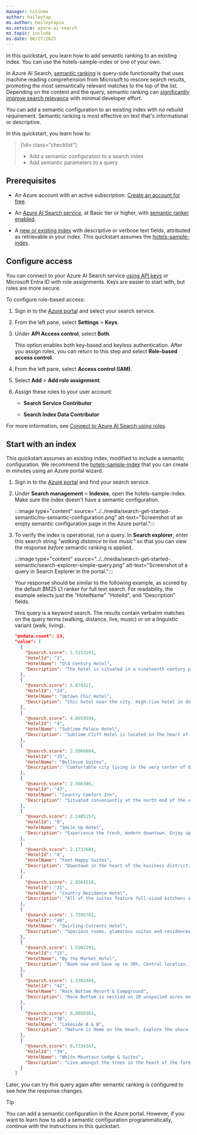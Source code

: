 ```yaml
---
manager: nitinme
author: haileytap
ms.author: haileytapia
ms.service: azure-ai-search
ms.topic: include
ms.date: 06/27/2025
---
```


In this quickstart, you learn how to add semantic ranking to an existing index. You can use the hotels-sample-index or one of your own.

In Azure AI Search, [semantic ranking](../../semantic-search-overview.md) is query-side functionality that uses machine reading comprehension from Microsoft to rescore search results, promoting the most semantically relevant matches to the top of the list. Depending on the content and the query, semantic ranking can [significantly improve search relevance](https://techcommunity.microsoft.com/t5/azure-ai-services-blog/azure-cognitive-search-outperforming-vector-search-with-hybrid/ba-p/3929167) with minimal developer effort. 

You can add a semantic configuration to an existing index with no rebuild requirement. Semantic ranking is most effective on text that's informational or descriptive.

In this quickstart, you learn how to:

> [!div class="checklist"]
> + Add a semantic configuration to a search index
> + Add semantic parameters to a query

## Prerequisites

+ An Azure account with an active subscription. [Create an account for free](https://azure.microsoft.com/pricing/purchase-options/azure-account?cid=msft_learn).

+ An [Azure AI Search service](../../search-create-service-portal.md), at Basic tier or higher, with [semantic ranker enabled](../../semantic-how-to-enable-disable.md).

+ A [new or existing index](../../search-how-to-create-search-index.md) with descriptive or verbose text fields, attributed as retrievable in your index. This quickstart assumes the [hotels-sample-index](../../search-get-started-portal.md).

## Configure access

You can connect to your Azure AI Search service [using API keys](../../search-security-api-keys.md) or Microsoft Entra ID with role assignments. Keys are easier to start with, but roles are more secure.

To configure role-based access:

1. Sign in to the [Azure portal](https://portal.azure.com/) and select your search service.

1. From the left pane, select **Settings** > **Keys**.

1. Under **API Access control**, select **Both**.

   This option enables both key-based and keyless authentication. After you assign roles, you can return to this step and select **Role-based access control**.

1. From the left pane, select **Access control (IAM)**.

1. Select **Add** > **Add role assignment**.

1. Assign these roles to your user account:

   + **Search Service Contributor**

   + **Search Index Data Contributor**

For more information, see [Connect to Azure AI Search using roles](../../search-security-rbac.md).

## Start with an index

This quickstart assumes an existing index, modified to include a semantic configuration. We recommend the [hotels-sample-index](../../search-get-started-portal.md) that you can create in minutes using an Azure portal wizard.

1. Sign in to the [Azure portal](https://portal.azure.com/) and find your search service.

1. Under **Search management** > **Indexes**, open the hotels-sample-index. Make sure the index doesn't have a semantic configuration.

   :::image type="content" source="../../media/search-get-started-semantic/no-semantic-configuration.png" alt-text="Screenshot of an empty semantic configuration page in the Azure portal.":::

1. To verify the index is operational, run a query. In **Search explorer**, enter this search string *"walking distance to live music"* so that you can view the response *before* semantic ranking is applied. 

   :::image type="content" source="../../media/search-get-started-semantic/search-explorer-simple-query.png" alt-text="Screenshot of a query in Search Explorer in the portal.":::

   Your response should be similar to the following example, as scored by the default BM25 L1 ranker for full text search. For readability, the example selects just the "HotelName" "HotelId", and "Description" fields.

   This query is a keyword search. The results contain verbatim matches on the query terms (walking, distance, live, music) or on a linguistic variant (walk, living).

    ```json
    "@odata.count": 13,
    "value": [
      {
        "@search.score": 5.5153193,
        "HotelId": "2",
        "HotelName": "Old Century Hotel",
        "Description": "The hotel is situated in a nineteenth century plaza, which has been expanded and renovated to the highest architectural standards to create a modern, functional and first-class hotel in which art and unique historical elements coexist with the most modern comforts. The hotel also regularly hosts events like wine tastings, beer dinners, and live music."
      },
      {
        "@search.score": 5.074317,
        "HotelId": "24",
        "HotelName": "Uptown Chic Hotel",
        "Description": "Chic hotel near the city. High-rise hotel in downtown, within walking distance to theaters, art galleries, restaurants and shops. Visit Seattle Art Museum by day, and then head over to Benaroya Hall to catch the evening's concert performance."
      },
      {
        "@search.score": 4.8959594,
        "HotelId": "4",
        "HotelName": "Sublime Palace Hotel",
        "Description": "Sublime Cliff Hotel is located in the heart of the historic center of Sublime in an extremely vibrant and lively area within short walking distance to the sites and landmarks of the city and is surrounded by the extraordinary beauty of churches, buildings, shops and monuments. Sublime Cliff is part of a lovingly restored 19th century resort, updated for every modern convenience."
      },
      {
        "@search.score": 2.5966604,
        "HotelId": "35",
        "HotelName": "Bellevue Suites",
        "Description": "Comfortable city living in the very center of downtown Bellevue. Newly reimagined, this hotel features apartment-style suites with sleeping, living and work spaces. Located across the street from the Light Rail to downtown. Free shuttle to the airport."
      },
      {
        "@search.score": 2.566386,
        "HotelId": "47",
        "HotelName": "Country Comfort Inn",
        "Description": "Situated conveniently at the north end of the village, the inn is just a short walk from the lake, offering reasonable rates and all the comforts home inlcuding living room suites and functional kitchens. Pets are welcome."
      },
      {
        "@search.score": 2.2405157,
        "HotelId": "9",
        "HotelName": "Smile Up Hotel",
        "Description": "Experience the fresh, modern downtown. Enjoy updated rooms, bold style & prime location. Don't miss our weekend live music series featuring who's new/next on the scene."
      },
      {
        "@search.score": 2.1737604,
        "HotelId": "8",
        "HotelName": "Foot Happy Suites",
        "Description": "Downtown in the heart of the business district. Close to everything. Leave your car behind and walk to the park, shopping, and restaurants. Or grab one of our bikes and take your explorations a little further."
      },
      {
        "@search.score": 2.0364518,
        "HotelId": "31",
        "HotelName": "Country Residence Hotel",
        "Description": "All of the suites feature full-sized kitchens stocked with cookware, separate living and sleeping areas and sofa beds. Some of the larger rooms have fireplaces and patios or balconies. Experience real country hospitality in the heart of bustling Nashville. The most vibrant music scene in the world is just outside your front door."
      },
      {
        "@search.score": 1.7595702,
        "HotelId": "49",
        "HotelName": "Swirling Currents Hotel",
        "Description": "Spacious rooms, glamorous suites and residences, rooftop pool, walking access to shopping, dining, entertainment and the city center. Each room comes equipped with a microwave, a coffee maker and a minifridge. In-room entertainment includes complimentary W-Fi and flat-screen TVs. "
      },
      {
        "@search.score": 1.5502293,
        "HotelId": "15",
        "HotelName": "By the Market Hotel",
        "Description": "Book now and Save up to 30%. Central location. Walking distance from the Empire State Building & Times Square, in the Chelsea neighborhood. Brand new rooms. Impeccable service."
      },
      {
        "@search.score": 1.3302404,
        "HotelId": "42",
        "HotelName": "Rock Bottom Resort & Campground",
        "Description": "Rock Bottom is nestled on 20 unspoiled acres on a private cove of Rock Bottom Lake. We feature both lodging and campground accommodations to suit just about every taste. Even though we are out of the traffic of the city, getting there is only a short drive away."
      },
      {
        "@search.score": 0.9050383,
        "HotelId": "38",
        "HotelName": "Lakeside B & B",
        "Description": "Nature is Home on the beach. Explore the shore by day, and then come home to our shared living space to relax around a stone fireplace, sip something warm, and explore the library by night. Save up to 30 percent. Valid Now through the end of the year. Restrictions and blackouts may apply."
      },
      {
        "@search.score": 0.7334347,
        "HotelId": "39",
        "HotelName": "White Mountain Lodge & Suites",
        "Description": "Live amongst the trees in the heart of the forest. Hike along our extensive trail system. Visit the Natural Hot Springs, or enjoy our signature hot stone massage in the Cathedral of Firs. Relax in the meditation gardens, or join new friends around the communal firepit. Weekend evening entertainment on the patio features special guest musicians or poetry readings."
      }
    ]
   ```

Later, you can try this query again after semantic ranking is configured to see how the response changes.

> [!TIP]
> You can add a semantic configuration in the Azure portal. However, if you want to learn how to add a semantic configuration programmatically, continue with the instructions in this quickstart.
>

